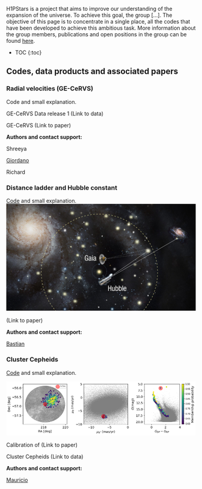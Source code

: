 H1PStars is a project that aims to improve our understanding of the expansion of the universe. To achieve this goal, the group [...]. The objective of this page is to concentrate in a single place, all the codes that have been developed to achieve this ambitious task. More information about the group members, publications and open positions in the group can be found [here](https://www.epfl.ch/labs/scd/). 



* TOC
{:toc}



## Codes, data products and associated papers 

### Radial velocities (GE-CeRVS)

Code and small explanation.

GE-CeRVS Data release 1 (Link to data)

GE-CeRVS  (Link to paper)

**Authors and contact support:**

Shreeya

[Giordano](mailto:giordano.viviani@epfl.ch?subject=[GitHub]%20Source%20Han%20Sans) 

Richard


### Distance ladder and Hubble constant
[Code](https://github.com/bastian-lengen-epfl/DistanceLadder) and small explanation.
![Vcen!](hubble.jpg)

(Link to paper)

**Authors and contact support:**

[Bastian](mailto:bastianlengen@gmail.com?subject=[GitHub]%20Source%20Han%20Sans) 




### Cluster Cepheids  
[Code](https://github.com/MCruzReyes/H1PSTARS) and small explanation.

![Vcen!](vcen.png)

Calibration of (Link to paper)

Cluster Cepheids (Link to data)



**Authors and contact support:**
 

[Mauricio](mailto:mauricio.cruzre@gmail.com?subject=[GitHub]%20Source%20Han%20Sans)

